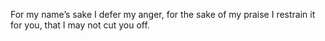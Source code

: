 For my name’s sake I defer my anger, for the sake of my praise I restrain it for you, that I may not cut you off.
